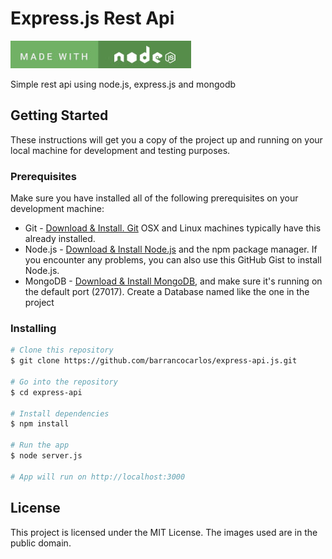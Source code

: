 # Express.js Rest Api

![Alt Text](https://github.com/barrancocarlos/express-api/blob/master/public/node.jpg)

Simple rest api using node.js, express.js and mongodb

## Getting Started

These instructions will get you a copy of the project up and running on your local machine for development and testing purposes.

### Prerequisites

Make sure you have installed all of the following prerequisites on your development machine:

* Git - [Download & Install. Git](https://git-scm.com/book/en/v2/Getting-Started-Installing-Git) OSX and Linux machines typically have this already installed.
* Node.js - [Download & Install Node.js](https://nodejs.org/en/download/) and the npm package manager. If you encounter any problems, you can also use this GitHub Gist to install Node.js.
* MongoDB - [Download & Install MongoDB](https://docs.mongodb.com/manual/installation/), and make sure it's running on the default port (27017). Create a Database named like the one in the project

### Installing

```bash
# Clone this repository
$ git clone https://github.com/barrancocarlos/express-api.js.git

# Go into the repository
$ cd express-api

# Install dependencies
$ npm install

# Run the app
$ node server.js

# App will run on http://localhost:3000
```

## License

This project is licensed under the MIT License.
The images used are in the public domain.

